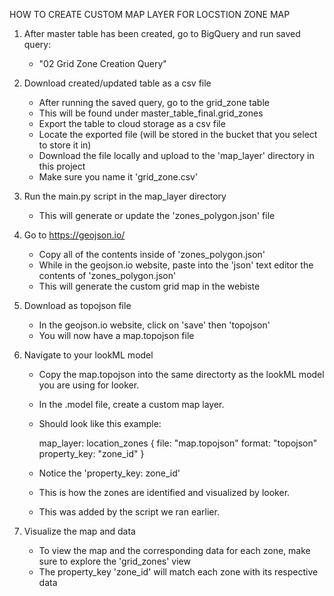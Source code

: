 HOW TO CREATE CUSTOM MAP LAYER FOR LOCSTION ZONE MAP

1. After master table has been created, go to BigQuery and run saved query:
    - "02 Grid Zone Creation Query"

2. Download created/updated table as a csv file
    - After running the saved query, go to the grid_zone table
    - This will be found under master_table_final.grid_zones
    - Export the table to cloud storage as a csv file
    - Locate the exported file (will be stored in the bucket that you select to store it in)
    - Download the file locally and upload to the 'map_layer' directory in this project
    - Make sure you name it 'grid_zone.csv'

3. Run the main.py script in the map_layer directory
    - This will generate or update the 'zones_polygon.json' file

4. Go to https://geojson.io/
    - Copy all of the contents inside of 'zones_polygon.json'
    - While in the geojson.io website, paste into the 'json' text editor the contents of 'zones_polygon.json'
    - This will generate the custom grid map in the webiste

5. Download as topojson file
    - In the geojson.io website, click on 'save' then 'topojson'
    - You will now have a map.topojson file

6. Navigate to your lookML model
    - Copy the map.topojson into the same directorty as the lookML model you are using for looker.
    - In the .model file, create a custom map layer.
    - Should look like this example:
        
        map_layer: location_zones {
            file: "map.topojson"
            format: "topojson"
            property_key: "zone_id"
        }

    - Notice the 'property_key: zone_id'
    - This is how the zones are identified and visualized by looker.
    - This was added by the script we ran earlier.

7. Visualize the map and data
    - To view the map and the corresponding data for each zone, make sure to explore the 'grid_zones' view
    - The property_key 'zone_id' will match each zone with its respective data
